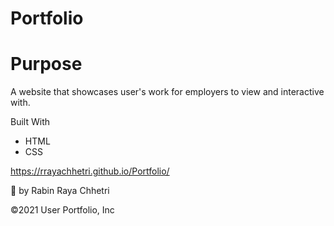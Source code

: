 # Portfolio

# Purpose
 A website that showcases user's work for employers to view and interactive with.

Built With
- HTML
- CSS

https://rrayachhetri.github.io/Portfolio/


 📌 by Rabin Raya Chhetri

©️2021 User Portfolio, Inc
